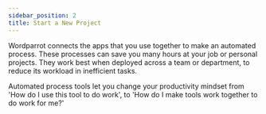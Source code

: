 ```yaml
---
sidebar_position: 2
title: Start a New Project
---
```


Wordparrot connects the apps that you use together to make an automated process. These processes can save you many hours at your job or personal projects. They work best when deployed across a team or department, to reduce its workload in inefficient tasks.

Automated process tools let you change your productivity mindset from 'How do I use this tool to do work', to 'How do I make tools work together to do work for me?'